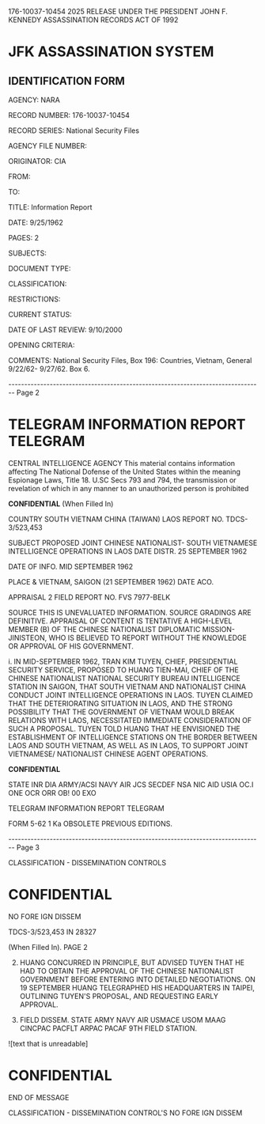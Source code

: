 176-10037-10454 2025 RELEASE UNDER THE PRESIDENT JOHN F. KENNEDY ASSASSINATION RECORDS ACT OF 1992

# JFK ASSASSINATION SYSTEM
## IDENTIFICATION FORM

AGENCY: NARA

RECORD NUMBER: 176-10037-10454

RECORD SERIES: National Security Files

AGENCY FILE NUMBER:

ORIGINATOR: CIA

FROM:

TO:

TITLE: Information Report

DATE: 9/25/1962

PAGES: 2

SUBJECTS:

DOCUMENT TYPE:

CLASSIFICATION:

RESTRICTIONS:

CURRENT STATUS:

DATE OF LAST REVIEW: 9/10/2000

OPENING CRITERIA:

COMMENTS: National Security Files, Box 196: Countries, Vietnam, General 9/22/62- 9/27/62. Box 6.


-------------------------------------------------------------------------------- Page 2

# TELEGRAM INFORMATION REPORT TELEGRAM

CENTRAL INTELLIGENCE AGENCY
This material contains information affecting The National Dofense of the United States within the meaning Espionage Laws, Title 18. U.SC Secs 793 and 794, the transmission or revelation of which in any manner to an unauthorized person is prohibited

**CONFIDENTIAL**
(When Filled In)

COUNTRY SOUTH VIETNAM CHINA (TAIWAN) LAOS REPORT NO. TDCS-3/523,453

SUBJECT PROPOSED JOINT CHINESE NATIONALIST-
SOUTH VIETNAMESE INTELLIGENCE OPERATIONS
IN LAOS DATE DISTR. 25 SEPTEMBER 1962

DATE OF
INFO. MID SEPTEMBER 1962

PLACE & VIETNAM, SAIGON (21 SEPTEMBER 1962)
DATE ACO.

APPRAISAL 2 FIELD REPORT NO. FVS 7977-BELK

SOURCE THIS IS UNEVALUATED INFORMATION. SOURCE GRADINGS ARE DEFINITIVE. APPRAISAL OF CONTENT IS TENTATIVE
A HIGH-LEVEL MEMBER (B) OF THE CHINESE NATIONALIST DIPLOMATIC MISSION-JINISTEON,
WHO IS BELIEVED TO REPORT WITHOUT THE KNOWLEDGE OR APPROVAL OF HIS GOVERNMENT.

i. IN MID-SEPTEMBER 1962, TRAN KIM TUYEN, CHIEF, PRESIDENTIAL SECURITY SERVICE, PROPOSED TO HUANG TIEN-MAI, CHIEF OF THE CHINESE NATIONALIST NATIONAL SECURITY BUREAU INTELLIGENCE STATION IN SAIGON, THAT SOUTH VIETNAM AND NATIONALIST CHINA CONDUCT JOINT INTELLIGENCE OPERATIONS IN LAOS. TUYEN CLAIMED THAT THE DETERIORATING SITUATION IN LAOS, AND THE STRONG POSSIBILITY THAT THE GOVERNMENT OF VIETNAM WOULD BREAK RELATIONS WITH LAOS, NECESSITATED IMMEDIATE CONSIDERATION OF SUCH A PROPOSAL. TUYEN TOLD HUANG THAT HE ENVISIONED THE ESTABLISHMENT OF INTELLIGENCE STATIONS ON THE BORDER BETWEEN LAOS AND SOUTH VIETNAM, AS WELL AS IN LAOS, TO SUPPORT JOINT VIETNAMESE/ NATIONALIST CHINESE AGENT OPERATIONS.

**CONFIDENTIAL**

STATE INR DIA ARMY/ACSI NAVY AIR JCS SECDEF NSA NIC AID USIA OC.I ONE OCR ORR OB! 00 EXO

TELEGRAM INFORMATION REPORT TELEGRAM

FORM
5-62 1 Ka OBSOLETE PREVIOUS EDITIONS.


-------------------------------------------------------------------------------- Page 3

CLASSIFICATION - DISSEMINATION CONTROLS

# CONFIDENTIAL
NO FORE IGN DISSEM

TDCS-3/523,453 IN 28327

(When Filled In). PAGE 2

2. HUANG CONCURRED IN PRINCIPLE, BUT ADVISED TUYEN THAT HE
   HAD TO OBTAIN THE APPROVAL OF THE CHINESE NATIONALIST GOVERNMENT
   BEFORE ENTERING INTO DETAILED NEGOTIATIONS. ON 19 SEPTEMBER HUANG
   TELEGRAPHED HIS HEADQUARTERS IN TAIPEI, OUTLINING TUYEN'S PROPOSAL,
   AND REQUESTING EARLY APPROVAL.

3. FIELD DISSEM. STATE ARMY NAVY AIR USMACE USOM MAAG
   CINCPAC PACFLT ARPAC PACAF 9TH FIELD STATION.

![text that is unreadable]

# CONFIDENTIAL
END OF MESSAGE

CLASSIFICATION - DISSEMINATION CONTROL'S
NO FORE IGN DISSEM
